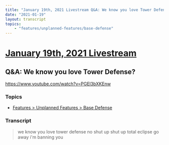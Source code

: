 ```yaml
---
title: "January 19th, 2021 Livestream Q&A: We know you love Tower Defense?"
date: "2021-01-19"
layout: transcript
topics:
    - "features/unplanned-features/base-defense"
---
```

# [January 19th, 2021 Livestream](../2021-01-19.md)
## Q&A: We know you love Tower Defense?
https://www.youtube.com/watch?v=PGEl3bXKEnw

### Topics
* [Features > Unplanned Features > Base Defense](../topics/features/unplanned-features/base-defense.md)

### Transcript

> we know you love tower defense no shut up shut up total eclipse go away i'm banning you
